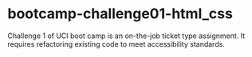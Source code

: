 # bootcamp-challenge01-html_css
Challenge 1 of UCI boot camp is an on-the-job ticket type assignment. It requires refactoring existing code to meet accessibility standards.

